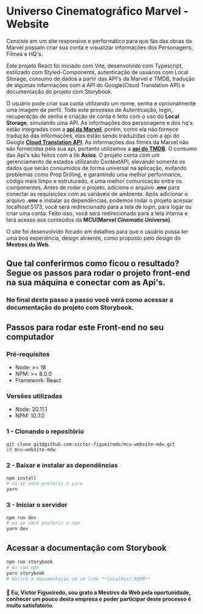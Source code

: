# Universo Cinematográfico Marvel - Website

Consiste em um site responsivo e performático para que fãs das obras da Marvel possam criar sua conta e visualizar informações dos Personagens, Filmes e HQ's.

Este projeto React foi iniciado com Vite, desenvolvido com Typescript, estilizado com Styled-Components, autenticação de usuários com Local Storage, consumo de dados a partir das API's da Marvel e TMDB, tradução de algumas informações com a API do Google(Cloud Translation API) e documentação do projeto com Storybook.

O usuário pode criar sua conta utilizando um nome, senha e opcionalmente uma imagem de perfil. Todo este processo de Autenticação, login, recuperação de senha e criação de conta é feito com o uso do **Local Storage**, simulando uma API.
As informações dos personagens e dos hq's estão integradas com a <b><a href="https://developer.marvel.com/">**api da Marvel**</a></b>, porém, como ela não fornece tradução das informações, elas estão sendo traduzidas com a api do Google <b><a href="https://cloud.google.com/translate/docs/reference/rest">Cloud Translation API</a></b>.
As informações dos filmes da Marvel não são fornecidas pela sua api, portanto utilizamos a <a href="https://developer.themoviedb.org/reference/intro/getting-started">**api do TMDB**</a>.
O consumo das Api's são feitos com a lib **Axios**.
O projeto conta com um gerenciamento de estados utilizando ContextAPI, elevando somente os dados que serão consumidos de forma universal na aplicação, evitando problemas como Prop Drilling, e garantindo uma melhor performance, código mais limpo e estruturado, e uma melhor comunicação entre os componentes.
Antes de rodar o projeto, adicione o arquivo **.env** para conectar as requisições com as variáveis de ambiente.
Após adicionar o arquivo **.env** e instalar as dependências, podemos rodar o projeto acessar localhost:5173, você será redirecionado para a tela de login, para logar ou criar uma conta. Feito isso, você será redirecionado para a tela interna e terá acesso aos conteúdos da **MCU(Marvel Cinematic Universe)**.

O site foi desenvolvido focado em detalhes para que o usuário possa ter uma boa experiência, design atraente, como proposto pelo design do **Mestres da Web**.

## Que tal conferirmos como ficou o resultado? Segue os passos para rodar o projeto front-end na sua máquina e conectar com as Api's.

### No final deste passo a passo você verá como acessar a documentação do projeto com Storybook.

## Passos para rodar este Front-end no seu computador

### Pré-requisitos

- Node: >= 18
- NPM: >= 8.0.0
- Framework: React

### Versões utilizadas

- Node: 20.11.1
- NPM: 10.7.0

### 1 - Clonando o repositório

```bash
git clone git@github.com:victor-figueiredo/mcu-website-mdw.git
cd mcu-website-mdw
```

### 2 - Baixar e instalar as dependências

```bash
npm install
# ou se você preferir o yarn
yarn
```

### 3 - Iniciar o servidor

```bash
npm run dev
# ou se você preferir o npm
yarn dev
```

## Acessar a documentação com Storybook

```bash
npm run storybook
# ou com npm
yarn storybook
# Abrirá a documentação em um link **localhost:6006**
```

#### 👋 Eu, Victor Figueiredo, sou grato a **Mestres da Web** pela oportunidade, conhecer um pouco desta empresa e poder participar deste processo é muito satisfatório.
